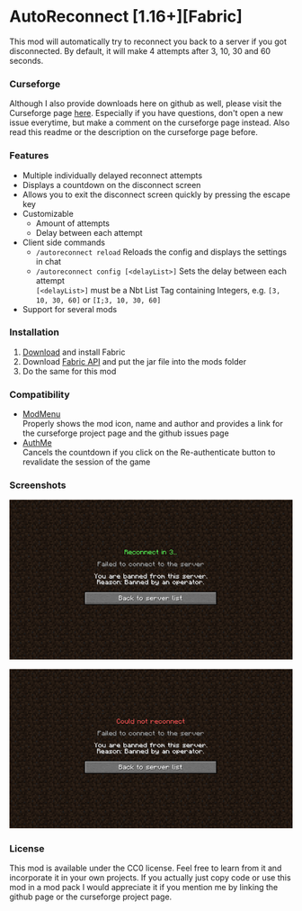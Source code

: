 # AutoReconnect [1.16+][Fabric]

This mod will automatically try to reconnect you back to a server if you got disconnected.
By default, it will make 4 attempts after 3, 10, 30 and 60 seconds.

### Curseforge
Although I also provide downloads here on github as well, please visit the Curseforge page [here](https://www.curseforge.com/minecraft/mc-mods/autoreconnect).
Especially if you have questions, don't open a new issue everytime, but make a comment on the curseforge page instead.
Also read this readme or the description on the curseforge page before.

### Features

* Multiple individually delayed reconnect attempts
* Displays a countdown on the disconnect screen
* Allows you to exit the disconnect screen quickly by pressing the escape key
* Customizable
    * Amount of attempts
    * Delay between each attempt
* Client side commands
    * `/autoreconnect reload` Reloads the config and displays the settings in chat
    * `/autoreconnect config [<delayList>]` Sets the delay between each attempt<br>
    `[<delayList>]` must be a Nbt List Tag containing Integers, e.g. `[3, 10, 30, 60]` or `[I;3, 10, 30, 60]`
* Support for several mods

### Installation

1. [Download](https://fabricmc.net/use/) and install Fabric
2. Download [Fabric API](https://www.curseforge.com/minecraft/mc-mods/fabric-api) and put the jar file into the mods folder
3. Do the same for this mod

### Compatibility

* [ModMenu](https://www.curseforge.com/minecraft/mc-mods/modmenu) <br>
  Properly shows the mod icon, name and author
  and provides a link for the curseforge project page and the github issues page
* [AuthMe](https://www.curseforge.com/minecraft/mc-mods/auth-me) <br>
  Cancels the countdown if you click on the Re-authenticate button to revalidate the session of the game

### Screenshots

![countdown](src/main/resources/assets/countdown.png)

![failed](src/main/resources/assets/failed.png)

### License

This mod is available under the CC0 license.
Feel free to learn from it and incorporate it in your own projects.
If you actually just copy code or use this mod in a mod pack I would appreciate it if you mention me
by linking the github page or the curseforge project page.
